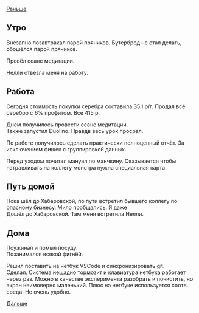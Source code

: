 [Раньше](2020.05.14.md)
## Утро
Внезапно позавтракал парой пряников. Бутерброд не стал делать, обошёлся парой пряников.

Провёл сеанс медитации.

Нелли отвезла меня на работу.
## Работа
Сегодня стоимость покупки серебра составила 35.1 р/г. Продал всё серебро с 6% профитом. Все 415 р.

Днём получилось провести сеанс медитации.  
Также запустил Duolino. Правдв весь урок просрал.

По работе получилось сделать практически полноценный отчёт. За исключением фишек с группировкой данных.

Перед уходом почитал мануал по манчкину. Оказывается чтобы натравливать на коллегу монстра нужна специальная карта.
## Путь домой
Пока шёл до Хабаровской, по пути встретил бывшего коллегу по опасному бизнесу. Мило пообщались. Я даже  
Дошёл до Хабаровской. Там меня встретила Нелли.
## Дома
Поужинал и помыл посуду.  
Позанимался всякой фигнёй.  

Решил поставить на нетбук VSCode и синхронизировать git.  
Сделал. Система нещадно тормозит и клавиатура нетбука работает через раз. Можно в качестве эксперимента разобрать и почистить, но экран неимоверно маленький. Плюс на нетбуке используется соотв. среда. Не очень удобно.

[Дальше](2020.05.16.md)